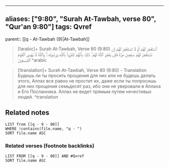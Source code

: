 
---
aliases: ["9:80", "Surah At-Tawbah, verse 80", "Qur'an 9:80"]
tags: Qvref
---

parent:: [[q - At-Tawbah (9)|At-Tawbah]]

> [!arabic]+ Surah At-Tawbah, Verse 80 (9:80)
> <span class="quran-arabic">ٱسْتَغْفِرْ لَهُمْ أَوْ لَا تَسْتَغْفِرْ لَهُمْ إِن تَسْتَغْفِرْ لَهُمْ سَبْعِينَ مَرَّةً فَلَن يَغْفِرَ ٱللَّهُ لَهُمْ ۚ ذَٰلِكَ بِأَنَّهُمْ كَفَرُوا۟ بِٱللَّهِ وَرَسُولِهِۦ ۗ وَٱللَّهُ لَا يَهْدِى ٱلْقَوْمَ ٱلْفَـٰسِقِينَ</span>
^arabic

> [!translation]+ Surah At-Tawbah, Verse 80 (9:80) - Translation
> Будешь ли ты просить прощения для них или не будешь делать этого, Аллах все равно не простит их, даже если ты попросишь для них прощения семьдесят раз, ибо они не уверовали в Аллаха и Его Посланника. Аллах не ведет прямым путем нечестивых людей.
^translation



## Related notes
```dataview
LIST from [[q - 9 - 80]]
WHERE !contains(file.name, "q - ")
SORT file.name ASC
```

### Related verses (footnote backlinks)
```dataview
LIST FROM [[q - 9 - 80]] AND #Qvref
SORT file.name ASC
```

